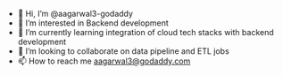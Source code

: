 - 👋 Hi, I’m @aagarwal3-godaddy
- 👀 I’m interested in Backend development
- 🌱 I’m currently learning integration of cloud tech stacks with backend development
- 💞️ I’m looking to collaborate on data pipeline and ETL jobs
- 📫 How to reach me aagarwal3@godaddy.com

<!---
aagarwal3-godaddy/aagarwal3-godaddy is a ✨ special ✨ repository because its `README.md` (this file) appears on your GitHub profile.
You can click the Preview link to take a look at your changes.
--->
